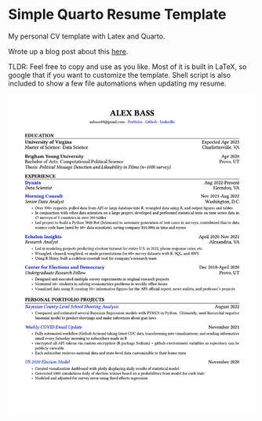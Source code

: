 # Simple Quarto Resume Template
My personal CV template with Latex and Quarto.  

Wrote up a blog post about this [here](https://alexbass.me/posts/resume/). 

TLDR: Feel free to copy and use as you like. Most of it is built in LaTeX, so google that if you want to customize the template. Shell script is also included to show a few file automations when updating my resume.

![Img](resume_example.png)
